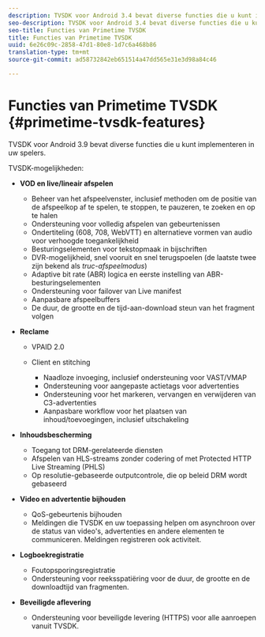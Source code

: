 ```yaml
---
description: TVSDK voor Android 3.4 bevat diverse functies die u kunt implementeren in uw spelers.
seo-description: TVSDK voor Android 3.4 bevat diverse functies die u kunt implementeren in uw spelers.
seo-title: Functies van Primetime TVSDK
title: Functies van Primetime TVSDK
uuid: 6e26c09c-2858-47d1-80e8-1d7c6a468b86
translation-type: tm+mt
source-git-commit: ad58732842eb651514a47dd565e31e3d98a84c46

---
```



# Functies van Primetime TVSDK {#primetime-tvsdk-features}

TVSDK voor Android 3.9 bevat diverse functies die u kunt implementeren in uw spelers.

TVSDK-mogelijkheden:

* **VOD en live/lineair afspelen**

   * Beheer van het afspeelvenster, inclusief methoden om de positie van de afspeelkop af te spelen, te stoppen, te pauzeren, te zoeken en op te halen
   * Ondersteuning voor volledig afspelen van gebeurtenissen
   * Ondertiteling (608, 708, WebVTT) en alternatieve vormen van audio voor verhoogde toegankelijkheid
   * Besturingselementen voor tekstopmaak in bijschriften
   * DVR-mogelijkheid, snel vooruit en snel terugspoelen (de laatste twee zijn bekend als *truc-afspeelmodus*)
   * Adaptive bit rate (ABR) logica en eerste instelling van ABR-besturingselementen
   * Ondersteuning voor failover van Live manifest
   * Aanpasbare afspeelbuffers
   * De duur, de grootte en de tijd-aan-download steun van het fragment volgen

* **Reclame**

   * VPAID 2.0
   * Client en stitching

      * Naadloze invoeging, inclusief ondersteuning voor VAST/VMAP
      * Ondersteuning voor aangepaste actietags voor advertenties
      * Ondersteuning voor het markeren, vervangen en verwijderen van C3-advertenties
      * Aanpasbare workflow voor het plaatsen van inhoud/toevoegingen, inclusief uitschakeling

* **Inhoudsbescherming**

   * Toegang tot DRM-gerelateerde diensten
   * Afspelen van HLS-streams zonder codering of met Protected HTTP Live Streaming (PHLS)
   * Op resolutie-gebaseerde outputcontrole, die op beleid DRM wordt gebaseerd

* **Video en advertentie bijhouden**

   * QoS-gebeurtenis bijhouden
   * Meldingen die TVSDK en uw toepassing helpen om asynchroon over de status van video&#39;s, advertenties en andere elementen te communiceren. Meldingen registreren ook activiteit.

* **Logboekregistratie**

   * Foutopsporingsregistratie
   * Ondersteuning voor reeksspatiëring voor de duur, de grootte en de downloadtijd van fragmenten.

* **Beveiligde aflevering**

   * Ondersteuning voor beveiligde levering (HTTPS) voor alle aanroepen vanuit TVSDK.